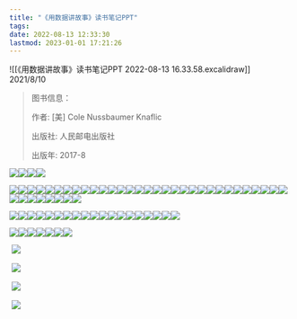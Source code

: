 ```yaml
---
title: "《用数据讲故事》读书笔记PPT"
tags: 
date: 2022-08-13 12:33:30
lastmod: 2023-01-01 17:21:26
---
```


![[《用数据讲故事》读书笔记PPT 2022-08-13 16.33.58.excalidraw]]  
2021/8/10

> 图书信息：
> 
> 作者: [美] Cole Nussbaumer Knaflic
> 
> 出版社: 人民邮电出版社
> 
> 出版年: 2017-8

![](https://img-blog.csdnimg.cn/20210810224524976.png?x-oss-process=image/watermark,type_ZmFuZ3poZW5naGVpdGk,shadow_10,text_aHR0cHM6Ly9ibG9nLmNzZG4ubmV0L3RvdG9iZXk=,size_16,color_FFFFFF,t_70)![](https://img-blog.csdnimg.cn/20210810224525176.png?x-oss-process=image/watermark,type_ZmFuZ3poZW5naGVpdGk,shadow_10,text_aHR0cHM6Ly9ibG9nLmNzZG4ubmV0L3RvdG9iZXk=,size_16,color_FFFFFF,t_70)![](https://img-blog.csdnimg.cn/20210810224525952.png?x-oss-process=image/watermark,type_ZmFuZ3poZW5naGVpdGk,shadow_10,text_aHR0cHM6Ly9ibG9nLmNzZG4ubmV0L3RvdG9iZXk=,size_16,color_FFFFFF,t_70)![](https://img-blog.csdnimg.cn/20210810224526636.png?x-oss-process=image/watermark,type_ZmFuZ3poZW5naGVpdGk,shadow_10,text_aHR0cHM6Ly9ibG9nLmNzZG4ubmV0L3RvdG9iZXk=,size_16,color_FFFFFF,t_70)

![](https://img-blog.csdnimg.cn/20210810224527480.png?x-oss-process=image/watermark,type_ZmFuZ3poZW5naGVpdGk,shadow_10,text_aHR0cHM6Ly9ibG9nLmNzZG4ubmV0L3RvdG9iZXk=,size_16,color_FFFFFF,t_70)![](https://img-blog.csdnimg.cn/20210810224528249.png?x-oss-process=image/watermark,type_ZmFuZ3poZW5naGVpdGk,shadow_10,text_aHR0cHM6Ly9ibG9nLmNzZG4ubmV0L3RvdG9iZXk=,size_16,color_FFFFFF,t_70)![](https://img-blog.csdnimg.cn/2021081022452993.png?x-oss-process=image/watermark,type_ZmFuZ3poZW5naGVpdGk,shadow_10,text_aHR0cHM6Ly9ibG9nLmNzZG4ubmV0L3RvdG9iZXk=,size_16,color_FFFFFF,t_70)![](https://img-blog.csdnimg.cn/20210810224529959.png?x-oss-process=image/watermark,type_ZmFuZ3poZW5naGVpdGk,shadow_10,text_aHR0cHM6Ly9ibG9nLmNzZG4ubmV0L3RvdG9iZXk=,size_16,color_FFFFFF,t_70)![](https://img-blog.csdnimg.cn/20210810224530818.png?x-oss-process=image/watermark,type_ZmFuZ3poZW5naGVpdGk,shadow_10,text_aHR0cHM6Ly9ibG9nLmNzZG4ubmV0L3RvdG9iZXk=,size_16,color_FFFFFF,t_70)![](https://img-blog.csdnimg.cn/20210810224531836.png?x-oss-process=image/watermark,type_ZmFuZ3poZW5naGVpdGk,shadow_10,text_aHR0cHM6Ly9ibG9nLmNzZG4ubmV0L3RvdG9iZXk=,size_16,color_FFFFFF,t_70)![](https://img-blog.csdnimg.cn/20210810224532848.png?x-oss-process=image/watermark,type_ZmFuZ3poZW5naGVpdGk,shadow_10,text_aHR0cHM6Ly9ibG9nLmNzZG4ubmV0L3RvdG9iZXk=,size_16,color_FFFFFF,t_70)![](https://img-blog.csdnimg.cn/20210810224534201.png?x-oss-process=image/watermark,type_ZmFuZ3poZW5naGVpdGk,shadow_10,text_aHR0cHM6Ly9ibG9nLmNzZG4ubmV0L3RvdG9iZXk=,size_16,color_FFFFFF,t_70)![](https://img-blog.csdnimg.cn/20210810224535716.png?x-oss-process=image/watermark,type_ZmFuZ3poZW5naGVpdGk,shadow_10,text_aHR0cHM6Ly9ibG9nLmNzZG4ubmV0L3RvdG9iZXk=,size_16,color_FFFFFF,t_70)![](https://img-blog.csdnimg.cn/20210810224537249.png?x-oss-process=image/watermark,type_ZmFuZ3poZW5naGVpdGk,shadow_10,text_aHR0cHM6Ly9ibG9nLmNzZG4ubmV0L3RvdG9iZXk=,size_16,color_FFFFFF,t_70)![](https://img-blog.csdnimg.cn/20210810224538789.png?x-oss-process=image/watermark,type_ZmFuZ3poZW5naGVpdGk,shadow_10,text_aHR0cHM6Ly9ibG9nLmNzZG4ubmV0L3RvdG9iZXk=,size_16,color_FFFFFF,t_70)![](https://img-blog.csdnimg.cn/20210810224540382.png?x-oss-process=image/watermark,type_ZmFuZ3poZW5naGVpdGk,shadow_10,text_aHR0cHM6Ly9ibG9nLmNzZG4ubmV0L3RvdG9iZXk=,size_16,color_FFFFFF,t_70)![](https://img-blog.csdnimg.cn/20210810224542230.png?x-oss-process=image/watermark,type_ZmFuZ3poZW5naGVpdGk,shadow_10,text_aHR0cHM6Ly9ibG9nLmNzZG4ubmV0L3RvdG9iZXk=,size_16,color_FFFFFF,t_70)![](https://img-blog.csdnimg.cn/20210810224543953.png?x-oss-process=image/watermark,type_ZmFuZ3poZW5naGVpdGk,shadow_10,text_aHR0cHM6Ly9ibG9nLmNzZG4ubmV0L3RvdG9iZXk=,size_16,color_FFFFFF,t_70)![](https://img-blog.csdnimg.cn/20210810224545872.png?x-oss-process=image/watermark,type_ZmFuZ3poZW5naGVpdGk,shadow_10,text_aHR0cHM6Ly9ibG9nLmNzZG4ubmV0L3RvdG9iZXk=,size_16,color_FFFFFF,t_70)![](https://img-blog.csdnimg.cn/20210810224547847.png?x-oss-process=image/watermark,type_ZmFuZ3poZW5naGVpdGk,shadow_10,text_aHR0cHM6Ly9ibG9nLmNzZG4ubmV0L3RvdG9iZXk=,size_16,color_FFFFFF,t_70)![](https://img-blog.csdnimg.cn/20210810224550112.png?x-oss-process=image/watermark,type_ZmFuZ3poZW5naGVpdGk,shadow_10,text_aHR0cHM6Ly9ibG9nLmNzZG4ubmV0L3RvdG9iZXk=,size_16,color_FFFFFF,t_70)![](https://img-blog.csdnimg.cn/20210810224552538.png?x-oss-process=image/watermark,type_ZmFuZ3poZW5naGVpdGk,shadow_10,text_aHR0cHM6Ly9ibG9nLmNzZG4ubmV0L3RvdG9iZXk=,size_16,color_FFFFFF,t_70)![](https://img-blog.csdnimg.cn/20210810224554948.png?x-oss-process=image/watermark,type_ZmFuZ3poZW5naGVpdGk,shadow_10,text_aHR0cHM6Ly9ibG9nLmNzZG4ubmV0L3RvdG9iZXk=,size_16,color_FFFFFF,t_70)![](https://img-blog.csdnimg.cn/20210810224557327.png?x-oss-process=image/watermark,type_ZmFuZ3poZW5naGVpdGk,shadow_10,text_aHR0cHM6Ly9ibG9nLmNzZG4ubmV0L3RvdG9iZXk=,size_16,color_FFFFFF,t_70)![](https://img-blog.csdnimg.cn/2021081022460080.png?x-oss-process=image/watermark,type_ZmFuZ3poZW5naGVpdGk,shadow_10,text_aHR0cHM6Ly9ibG9nLmNzZG4ubmV0L3RvdG9iZXk=,size_16,color_FFFFFF,t_70)![](https://img-blog.csdnimg.cn/20210810224602890.png?x-oss-process=image/watermark,type_ZmFuZ3poZW5naGVpdGk,shadow_10,text_aHR0cHM6Ly9ibG9nLmNzZG4ubmV0L3RvdG9iZXk=,size_16,color_FFFFFF,t_70)![](https://img-blog.csdnimg.cn/20210810224605784.png?x-oss-process=image/watermark,type_ZmFuZ3poZW5naGVpdGk,shadow_10,text_aHR0cHM6Ly9ibG9nLmNzZG4ubmV0L3RvdG9iZXk=,size_16,color_FFFFFF,t_70)![](https://img-blog.csdnimg.cn/20210810224608908.png?x-oss-process=image/watermark,type_ZmFuZ3poZW5naGVpdGk,shadow_10,text_aHR0cHM6Ly9ibG9nLmNzZG4ubmV0L3RvdG9iZXk=,size_16,color_FFFFFF,t_70)![](https://img-blog.csdnimg.cn/20210810225138384.png?x-oss-process=image/watermark,type_ZmFuZ3poZW5naGVpdGk,shadow_10,text_aHR0cHM6Ly9ibG9nLmNzZG4ubmV0L3RvdG9iZXk=,size_16,color_FFFFFF,t_70)![](https://img-blog.csdnimg.cn/20210810225138694.png?x-oss-process=image/watermark,type_ZmFuZ3poZW5naGVpdGk,shadow_10,text_aHR0cHM6Ly9ibG9nLmNzZG4ubmV0L3RvdG9iZXk=,size_16,color_FFFFFF,t_70)![](https://img-blog.csdnimg.cn/202108102251397.png?x-oss-process=image/watermark,type_ZmFuZ3poZW5naGVpdGk,shadow_10,text_aHR0cHM6Ly9ibG9nLmNzZG4ubmV0L3RvdG9iZXk=,size_16,color_FFFFFF,t_70)![](https://img-blog.csdnimg.cn/20210810225139405.png?x-oss-process=image/watermark,type_ZmFuZ3poZW5naGVpdGk,shadow_10,text_aHR0cHM6Ly9ibG9nLmNzZG4ubmV0L3RvdG9iZXk=,size_16,color_FFFFFF,t_70)![](https://img-blog.csdnimg.cn/20210810225139974.png?x-oss-process=image/watermark,type_ZmFuZ3poZW5naGVpdGk,shadow_10,text_aHR0cHM6Ly9ibG9nLmNzZG4ubmV0L3RvdG9iZXk=,size_16,color_FFFFFF,t_70)![](https://img-blog.csdnimg.cn/20210810225140429.png?x-oss-process=image/watermark,type_ZmFuZ3poZW5naGVpdGk,shadow_10,text_aHR0cHM6Ly9ibG9nLmNzZG4ubmV0L3RvdG9iZXk=,size_16,color_FFFFFF,t_70)![](https://img-blog.csdnimg.cn/2021081022514126.png?x-oss-process=image/watermark,type_ZmFuZ3poZW5naGVpdGk,shadow_10,text_aHR0cHM6Ly9ibG9nLmNzZG4ubmV0L3RvdG9iZXk=,size_16,color_FFFFFF,t_70)![](https://img-blog.csdnimg.cn/20210810225141899.png?x-oss-process=image/watermark,type_ZmFuZ3poZW5naGVpdGk,shadow_10,text_aHR0cHM6Ly9ibG9nLmNzZG4ubmV0L3RvdG9iZXk=,size_16,color_FFFFFF,t_70)![](https://img-blog.csdnimg.cn/2021081022514568.png?x-oss-process=image/watermark,type_ZmFuZ3poZW5naGVpdGk,shadow_10,text_aHR0cHM6Ly9ibG9nLmNzZG4ubmV0L3RvdG9iZXk=,size_16,color_FFFFFF,t_70)![](https://img-blog.csdnimg.cn/20210810225146261.png?x-oss-process=image/watermark,type_ZmFuZ3poZW5naGVpdGk,shadow_10,text_aHR0cHM6Ly9ibG9nLmNzZG4ubmV0L3RvdG9iZXk=,size_16,color_FFFFFF,t_70)![](https://img-blog.csdnimg.cn/20210810225147525.png?x-oss-process=image/watermark,type_ZmFuZ3poZW5naGVpdGk,shadow_10,text_aHR0cHM6Ly9ibG9nLmNzZG4ubmV0L3RvdG9iZXk=,size_16,color_FFFFFF,t_70)![](https://img-blog.csdnimg.cn/20210810225148849.png?x-oss-process=image/watermark,type_ZmFuZ3poZW5naGVpdGk,shadow_10,text_aHR0cHM6Ly9ibG9nLmNzZG4ubmV0L3RvdG9iZXk=,size_16,color_FFFFFF,t_70)![](https://img-blog.csdnimg.cn/20210810225150438.png?x-oss-process=image/watermark,type_ZmFuZ3poZW5naGVpdGk,shadow_10,text_aHR0cHM6Ly9ibG9nLmNzZG4ubmV0L3RvdG9iZXk=,size_16,color_FFFFFF,t_70)![](https://img-blog.csdnimg.cn/20210810225152252.png?x-oss-process=image/watermark,type_ZmFuZ3poZW5naGVpdGk,shadow_10,text_aHR0cHM6Ly9ibG9nLmNzZG4ubmV0L3RvdG9iZXk=,size_16,color_FFFFFF,t_70)![](https://img-blog.csdnimg.cn/20210810225154499.png?x-oss-process=image/watermark,type_ZmFuZ3poZW5naGVpdGk,shadow_10,text_aHR0cHM6Ly9ibG9nLmNzZG4ubmV0L3RvdG9iZXk=,size_16,color_FFFFFF,t_70)

![](https://img-blog.csdnimg.cn/20210810225400850.png?x-oss-process=image/watermark,type_ZmFuZ3poZW5naGVpdGk,shadow_10,text_aHR0cHM6Ly9ibG9nLmNzZG4ubmV0L3RvdG9iZXk=,size_16,color_FFFFFF,t_70)![](https://img-blog.csdnimg.cn/20210810225401921.png?x-oss-process=image/watermark,type_ZmFuZ3poZW5naGVpdGk,shadow_10,text_aHR0cHM6Ly9ibG9nLmNzZG4ubmV0L3RvdG9iZXk=,size_16,color_FFFFFF,t_70)![](https://img-blog.csdnimg.cn/202108102254037.png?x-oss-process=image/watermark,type_ZmFuZ3poZW5naGVpdGk,shadow_10,text_aHR0cHM6Ly9ibG9nLmNzZG4ubmV0L3RvdG9iZXk=,size_16,color_FFFFFF,t_70)![](https://img-blog.csdnimg.cn/20210810225404367.png?x-oss-process=image/watermark,type_ZmFuZ3poZW5naGVpdGk,shadow_10,text_aHR0cHM6Ly9ibG9nLmNzZG4ubmV0L3RvdG9iZXk=,size_16,color_FFFFFF,t_70)![](https://img-blog.csdnimg.cn/20210810225405874.png?x-oss-process=image/watermark,type_ZmFuZ3poZW5naGVpdGk,shadow_10,text_aHR0cHM6Ly9ibG9nLmNzZG4ubmV0L3RvdG9iZXk=,size_16,color_FFFFFF,t_70)![](https://img-blog.csdnimg.cn/20210810225407278.png?x-oss-process=image/watermark,type_ZmFuZ3poZW5naGVpdGk,shadow_10,text_aHR0cHM6Ly9ibG9nLmNzZG4ubmV0L3RvdG9iZXk=,size_16,color_FFFFFF,t_70)![](https://img-blog.csdnimg.cn/20210810225408728.png?x-oss-process=image/watermark,type_ZmFuZ3poZW5naGVpdGk,shadow_10,text_aHR0cHM6Ly9ibG9nLmNzZG4ubmV0L3RvdG9iZXk=,size_16,color_FFFFFF,t_70)![](https://img-blog.csdnimg.cn/20210810225410266.png?x-oss-process=image/watermark,type_ZmFuZ3poZW5naGVpdGk,shadow_10,text_aHR0cHM6Ly9ibG9nLmNzZG4ubmV0L3RvdG9iZXk=,size_16,color_FFFFFF,t_70)![](https://img-blog.csdnimg.cn/20210810225411741.png?x-oss-process=image/watermark,type_ZmFuZ3poZW5naGVpdGk,shadow_10,text_aHR0cHM6Ly9ibG9nLmNzZG4ubmV0L3RvdG9iZXk=,size_16,color_FFFFFF,t_70)![](https://img-blog.csdnimg.cn/20210810225413271.png?x-oss-process=image/watermark,type_ZmFuZ3poZW5naGVpdGk,shadow_10,text_aHR0cHM6Ly9ibG9nLmNzZG4ubmV0L3RvdG9iZXk=,size_16,color_FFFFFF,t_70)![](https://img-blog.csdnimg.cn/20210810225414921.png?x-oss-process=image/watermark,type_ZmFuZ3poZW5naGVpdGk,shadow_10,text_aHR0cHM6Ly9ibG9nLmNzZG4ubmV0L3RvdG9iZXk=,size_16,color_FFFFFF,t_70)![](https://img-blog.csdnimg.cn/20210810225416776.png?x-oss-process=image/watermark,type_ZmFuZ3poZW5naGVpdGk,shadow_10,text_aHR0cHM6Ly9ibG9nLmNzZG4ubmV0L3RvdG9iZXk=,size_16,color_FFFFFF,t_70)![](https://img-blog.csdnimg.cn/20210810225418728.png?x-oss-process=image/watermark,type_ZmFuZ3poZW5naGVpdGk,shadow_10,text_aHR0cHM6Ly9ibG9nLmNzZG4ubmV0L3RvdG9iZXk=,size_16,color_FFFFFF,t_70)![](https://img-blog.csdnimg.cn/20210810225420791.png?x-oss-process=image/watermark,type_ZmFuZ3poZW5naGVpdGk,shadow_10,text_aHR0cHM6Ly9ibG9nLmNzZG4ubmV0L3RvdG9iZXk=,size_16,color_FFFFFF,t_70)![](https://img-blog.csdnimg.cn/20210810225422986.png?x-oss-process=image/watermark,type_ZmFuZ3poZW5naGVpdGk,shadow_10,text_aHR0cHM6Ly9ibG9nLmNzZG4ubmV0L3RvdG9iZXk=,size_16,color_FFFFFF,t_70)![](https://img-blog.csdnimg.cn/20210810225425253.png?x-oss-process=image/watermark,type_ZmFuZ3poZW5naGVpdGk,shadow_10,text_aHR0cHM6Ly9ibG9nLmNzZG4ubmV0L3RvdG9iZXk=,size_16,color_FFFFFF,t_70)![](https://img-blog.csdnimg.cn/20210810225427532.png?x-oss-process=image/watermark,type_ZmFuZ3poZW5naGVpdGk,shadow_10,text_aHR0cHM6Ly9ibG9nLmNzZG4ubmV0L3RvdG9iZXk=,size_16,color_FFFFFF,t_70)![](https://img-blog.csdnimg.cn/2021081022543086.png?x-oss-process=image/watermark,type_ZmFuZ3poZW5naGVpdGk,shadow_10,text_aHR0cHM6Ly9ibG9nLmNzZG4ubmV0L3RvdG9iZXk=,size_16,color_FFFFFF,t_70)![](https://img-blog.csdnimg.cn/20210810225432878.png?x-oss-process=image/watermark,type_ZmFuZ3poZW5naGVpdGk,shadow_10,text_aHR0cHM6Ly9ibG9nLmNzZG4ubmV0L3RvdG9iZXk=,size_16,color_FFFFFF,t_70)

![](https://img-blog.csdnimg.cn/20210810225647249.png?x-oss-process=image/watermark,type_ZmFuZ3poZW5naGVpdGk,shadow_10,text_aHR0cHM6Ly9ibG9nLmNzZG4ubmV0L3RvdG9iZXk=,size_16,color_FFFFFF,t_70)![](https://img-blog.csdnimg.cn/20210810225648298.png?x-oss-process=image/watermark,type_ZmFuZ3poZW5naGVpdGk,shadow_10,text_aHR0cHM6Ly9ibG9nLmNzZG4ubmV0L3RvdG9iZXk=,size_16,color_FFFFFF,t_70)![](https://img-blog.csdnimg.cn/20210810225649655.png?x-oss-process=image/watermark,type_ZmFuZ3poZW5naGVpdGk,shadow_10,text_aHR0cHM6Ly9ibG9nLmNzZG4ubmV0L3RvdG9iZXk=,size_16,color_FFFFFF,t_70)![](https://img-blog.csdnimg.cn/20210810225651620.png?x-oss-process=image/watermark,type_ZmFuZ3poZW5naGVpdGk,shadow_10,text_aHR0cHM6Ly9ibG9nLmNzZG4ubmV0L3RvdG9iZXk=,size_16,color_FFFFFF,t_70)![](https://img-blog.csdnimg.cn/20210810225653709.png?x-oss-process=image/watermark,type_ZmFuZ3poZW5naGVpdGk,shadow_10,text_aHR0cHM6Ly9ibG9nLmNzZG4ubmV0L3RvdG9iZXk=,size_16,color_FFFFFF,t_70)![](https://img-blog.csdnimg.cn/20210810225655981.png?x-oss-process=image/watermark,type_ZmFuZ3poZW5naGVpdGk,shadow_10,text_aHR0cHM6Ly9ibG9nLmNzZG4ubmV0L3RvdG9iZXk=,size_16,color_FFFFFF,t_70)![](https://img-blog.csdnimg.cn/20210810225658211.png?x-oss-process=image/watermark,type_ZmFuZ3poZW5naGVpdGk,shadow_10,text_aHR0cHM6Ly9ibG9nLmNzZG4ubmV0L3RvdG9iZXk=,size_16,color_FFFFFF,t_70)

 ![](https://img-blog.csdnimg.cn/20210810225954179.png?x-oss-process=image/watermark,type_ZmFuZ3poZW5naGVpdGk,shadow_10,text_aHR0cHM6Ly9ibG9nLmNzZG4ubmV0L3RvdG9iZXk=,size_16,color_FFFFFF,t_70)

 ![](https://img-blog.csdnimg.cn/20210810230001401.png?x-oss-process=image/watermark,type_ZmFuZ3poZW5naGVpdGk,shadow_10,text_aHR0cHM6Ly9ibG9nLmNzZG4ubmV0L3RvdG9iZXk=,size_16,color_FFFFFF,t_70)

 ![](https://img-blog.csdnimg.cn/20210810230009726.png?x-oss-process=image/watermark,type_ZmFuZ3poZW5naGVpdGk,shadow_10,text_aHR0cHM6Ly9ibG9nLmNzZG4ubmV0L3RvdG9iZXk=,size_16,color_FFFFFF,t_70)

 ![](https://img-blog.csdnimg.cn/20210810230019661.png?x-oss-process=image/watermark,type_ZmFuZ3poZW5naGVpdGk,shadow_10,text_aHR0cHM6Ly9ibG9nLmNzZG4ubmV0L3RvdG9iZXk=,size_16,color_FFFFFF,t_70)